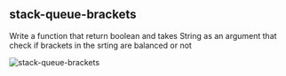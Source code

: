 ## stack-queue-brackets

Write a function that return boolean and takes String as an argument that check if brackets in the srting are balanced or not 


![stack-queue-brackets](/staks-queue/challange13/codeChallange13.jpg)
